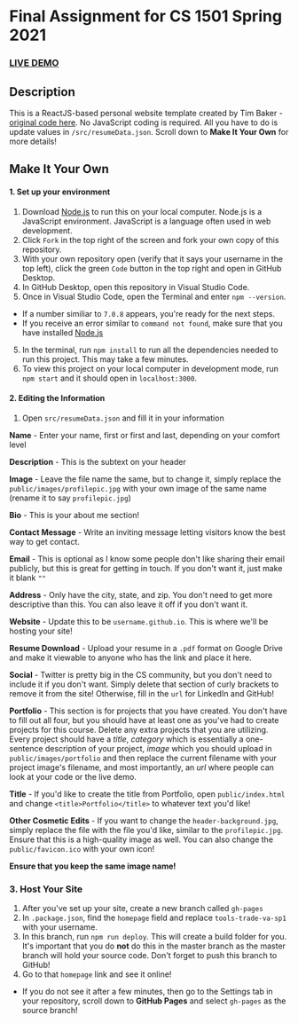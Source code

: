 # Final Assignment for CS 1501 Spring 2021

### [LIVE DEMO](https://tools-trade-va-sp1.github.io/portfolio/)

## Description
This is a ReactJS-based personal website template created by Tim Baker - [original code here](https://github.com/tbakerx/react-resume-template). No JavaScript coding is required. All you have to do is update values in `/src/resumeData.json`. Scroll down to **Make It Your Own** for more details!

## Make It Your Own
#### 1. Set up your environment
1. Download [Node.js](https://nodejs.org/en/download/) to run this on your local computer. Node.js is a JavaScript environment. JavaScript is a language often used in web development.
2. Click `Fork` in the top right of the screen and fork your own copy of this repository.
2. With your own repository open (verify that it says your username in the top left), click the green `Code` button in the top right and open in GitHub Desktop.
3. In GitHub Desktop, open this repository in Visual Studio Code.
4. Once in Visual Studio Code, open the Terminal and enter `npm --version`.
  * If a number similiar to `7.0.8` appears, you're ready for the next steps.
  * If you receive an error similar to `command not found`, make sure that you have installed [Node.js](https://nodejs.org/en/download/)
5.  In the terminal, run `npm install` to run all the dependencies needed to run this project. This may take a few minutes.
6. To view this project on your local computer in development mode, run `npm start` and it should open in `localhost:3000`.

#### 2. Editing the Information
1. Open `src/resumeData.json` and fill it in your information

**Name** - Enter your name, first or first and last, depending on your comfort level

**Description** - This is the subtext on your header

**Image** - Leave the file name the same, but to change it, simply replace the `public/images/profilepic.jpg` with your own image of the same name (rename it to say `profilepic.jpg`)

**Bio** - This is your about me section!

**Contact Message** - Write an inviting message letting visitors know the best way to get contact.

**Email** - This is optional as I know some people don't like sharing their email publicly, but this is great for getting in touch. If you don't want it, just make it blank `""`

**Address** - Only have the city, state, and zip. You don't need to get more descriptive than this. You can also leave it off if you don't want it.

**Website** - Update this to be `username.github.io`. This is where we'll be hosting your site!

**Resume Download** - Upload your resume in a `.pdf` format on Google Drive and make it viewable to anyone who has the link and place it here.

**Social** - Twitter is pretty big in the CS community, but you don't need to include it if you don't want. Simply delete that section of curly brackets to remove it from the site! Otherwise, fill in the `url` for LinkedIn and GitHub!

**Portfolio** - This section is for projects that you have created. You don't have to fill out all four, but you should have at least one as you've had to create projects for this course. Delete any extra projects that you are utilizing. Every project should have a *title*, *category* which is essentially a one-sentence description of your project, *image* which you should upload in `public/images/portfolio` and then replace the current filename with your project image's filename, and most importantly, an *url* where people can look at your code or the live demo.

**Title** - If you'd like to create the title from Portfolio, open `public/index.html` and change `<title>Portfolio</title>` to whatever text you'd like!

**Other Cosmetic Edits** - If you want to change the `header-background.jpg`, simply replace the file with the file you'd like, similar to the `profilepic.jpg`. Ensure that this is a high-quality image as well. You can also change the `public/favicon.ico` with your own icon! 

**Ensure that you keep the same image name!**

### 3. Host Your Site
1. After you've set up your site, create a new branch called `gh-pages`
1. In `.package.json`, find the `homepage` field and replace `tools-trade-va-sp1` with your username.
2. In this branch, run `npm run deploy`. This will create a build folder for you. It's important that you do **not** do this in the master branch as the master branch will hold your source code. Don't forget to push this branch to GitHub!
3. Go to that `homepage` link and see it online!
* If you do not see it after a few minutes, then go to the Settings tab in your repository, scroll down to **GitHub Pages** and select `gh-pages` as the source branch!
